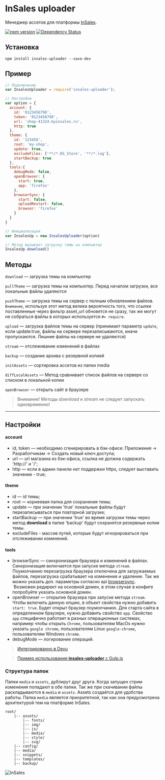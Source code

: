 # InSales uploader
Менеджер ассетов для платформы [InSales](http://www.insales.ru/).

[![npm version](https://badge.fury.io/js/insales-uploader.svg)](https://badge.fury.io/js/insales-uploader)
[![Dependency Status](https://gemnasium.com/badges/github.com/brainmurder/insales-uploader.svg)](https://gemnasium.com/github.com/brainmurder/insales-uploader)

## Установка

```
npm install insales-uploader --save-dev
```

## Пример

```javascript
// Подключение
var InsalesUploader = require('insales-uploader');

// Настройки
var option = {
  account: {
    id: '0123456798',
    token: '0123456798',
    url: 'shop-41324.myinsales.ru',
    http: true
  },
  theme: {
    id: '123456',
    root: 'my-shop',
    update: true,
    excludeFiles: ['**/*.DS_Store', '**/*.log'],
    startBackup: true
  },
  tools:{
    debugMode: false,
    openBrowser: {
      start: true,
      app: 'firefox'
    },
    browserSync: {
      start: false,
      uploadRestart: false,
      browser: 'firefox'
    }
  }
}

// Инициализация
var InsalesUp = new InsalesUploader(option)

// Метод вызывает загрузку темы на компьютер
InsalesUp.download()

```

## Методы

`download` — загрузка темы на компьютер

`pullTheme` — загрузка темы на компьютер. Перед началом загрузки, все локальные файлы удаляются

`pushTheme` — загрузка темы на сервер с полным обновлением файлов. `Внимание`, используя этот метод велика вероятность того, что ссылки поставленные через фильтр asset_url обновятся не сразу, так же могут не собраться файлы в которых используется `#= require`.

`upload` — загрузка файлов темы на сервер (принимает параметр `update`, если update:true, файлы на сервере перезаписываются, иначе пропускаются. Лишние файлы на сервере не удаляются)

`stream` — отслеживание изменений в файлах

`backup` — создание архива с резервной копией

`initAssets` — сортировка ассетов из папки media

`diffLocalAssets` — Метод сравнивает список файлов на сервере со списком в локальной копии

`openBrowser` — открыть сайт в браузере

> Внимание! Методы *download* и *stream* не следует запускать одновременно!


---

## Настройки
#### account
* id, token — необходимо сгенерировать в бэк-офисе: Приложения -> Разработчикам -> Создать новый ключ доступа;
* url — url магазина из бэк-офиса, ссылка не должна содержать 'http://' и '/';
* http — если в админ панели нет поддержки https, следует выставить значение - true;

#### theme
* id — id темы;
* root — корнеевая папка для сохранения темы;
* update — при значении 'true' локальные файлы будут перезаписываться при повторной загрузке;
* startBackup — при значении 'true' во время загрузки темы через метод **download** в папке 'backup' будут сохранятся резервные копии темы.
* excludeFiles - массив путей, которые будут игнорироваться при отслеживании изменений.

#### tools
* browserSync — синхронизация браузера и изменений в файлах. Синхронизация включается при запуске метода `stream`. Поумолчанию перезагрузка браузера отключена для загружаемых файлов, перезагрузка срабатывает на изменение и удаление. Так же можно указать доп. параметры согласно api [browsersync](https://www.browsersync.io/docs/options). `Возможен редирект на основной домен, в этом случае в конфиге попробуйте указать основной домен.
* openBrowser — открытие браузера при запуске метода `stream`. Чтобы включить данную опцию, в объект свойства нужно добавить `start: true`. Будет открыт браузер поумолчанию. Для старта сайта в определенном браузере, нужно добавить свойство `app`. Свойство `app` специфично работает в разных операционных системах, например чтобы открыть `Chrome`, пользователям MacOs нужно указать `google chrome`, пользователям Linux `google-chrome`, пользователям Windows `chrome`.
* debugMode — логирование операций.

> [Интегрированно в Devu](https://github.com/VladimirIvanin/devu)

> [Пример использования **insales-uploader** с Gulp.js](https://github.com/brainmurder/InSales-uploader-gulp-test)

### Структура папок

Папки `media` и `assets`, дублирут друг друга. Когда запущен стрим изменения попадают в обе папки. Так же при скачивании файлы раскладываются в `media` и `assets`. Assets создаётся для удобства работы.
Папка `media` является приоритетной, так как она предусмотрена архитектурой тем на платформе InSales.

```
root/
    |-- assets/
        |-- fonts/
        |-- img/
        |-- js/
        |-- media/
        |-- style/
        |-- svg/
    |-- config/
    |-- media/
    |-- snippets/
    |-- templates/
    |-- backup/
```

![InSales](https://cdn.rawgit.com/brainmurder/insales-uploader/master/insales.png)
